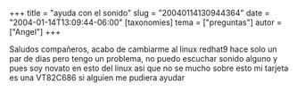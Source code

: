 +++
title = "ayuda con el sonido"
slug = "20040114130944364"
date = "2004-01-14T13:09:44-06:00"
[taxonomies]
tema = ["preguntas"]
autor = ["Angel"]
+++

Saludos compañeros, acabo de cambiarme al linux redhat9 hace solo un par
de dias pero tengo un problema, no puedo escuchar sonido alguno y pues
soy novato en esto del linux asi que no se mucho sobre esto mi tarjeta
es una VT82C686 si alguien me pudiera ayudar
